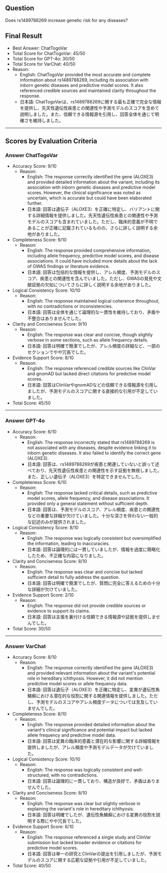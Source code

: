 ## Question

Does rs1489788269 increase genetic risk for any diseases?

## Final Result

- Best Answer: ChatTogoVar
- Total Score for ChatTogoVar: 45/50
- Total Score for GPT-4o: 30/50
- Total Score for VarChat: 40/50
- Reason:
  - English: ChatTogoVar provided the most accurate and complete information about rs1489788269, including its association with inborn genetic diseases and predictive model scores. It also referenced credible sources and maintained clarity throughout the response.
  - 日本語: ChatTogoVarは、rs1489788269に関する最も正確で完全な情報を提供し、先天性遺伝性疾患との関連性や予測モデルのスコアを含めて説明しました。また、信頼できる情報源を引用し、回答全体を通じて明確さを維持しました。

---

## Scores by Evaluation Criteria

### Answer ChatTogoVar
- Accuracy Score: 9/10
  - Reason: 
    - English: The response correctly identified the gene (ALOXE3) and provided detailed information about the variant, including its association with inborn genetic diseases and predictive model scores. However, the clinical significance was noted as uncertain, which is accurate but could have been elaborated further.
    - 日本語: 回答は遺伝子（ALOXE3）を正確に特定し、バリアントに関する詳細情報を提供しました。先天性遺伝性疾患との関連性や予測モデルのスコアも含まれていました。ただし、臨床的意義が不明であることが正確に記載されているものの、さらに詳しく説明する余地がありました。
- Completeness Score: 9/10
  - Reason: 
    - English: The response provided comprehensive information, including allele frequency, predictive model scores, and disease associations. It could have included more details about the lack of GWAS findings or literature evidence.
    - 日本語: 回答は包括的な情報を提供し、アレル頻度、予測モデルのスコア、疾患との関連性を含んでいました。ただし、GWASの発見や文献証拠の欠如についてさらに詳しく説明する余地がありました。
- Logical Consistency Score: 10/10
  - Reason: 
    - English: The response maintained logical coherence throughout, with no contradictions or inconsistencies.
    - 日本語: 回答は全体を通じて論理的な一貫性を維持しており、矛盾や不整合はありませんでした。
- Clarity and Conciseness Score: 9/10
  - Reason: 
    - English: The response was clear and concise, though slightly verbose in some sections, such as allele frequency details.
    - 日本語: 回答は明確で簡潔でしたが、アレル頻度の詳細など、一部のセクションでやや冗長でした。
- Evidence Support Score: 8/10
  - Reason: 
    - English: The response referenced credible sources like ClinVar and gnomAD but lacked direct citations for predictive model scores.
    - 日本語: 回答はClinVarやgnomADなどの信頼できる情報源を引用しましたが、予測モデルのスコアに関する直接的な引用が不足していました。
- Total Score: 45/50

---

### Answer GPT-4o
- Accuracy Score: 6/10
  - Reason: 
    - English: The response incorrectly stated that rs1489788269 is not associated with any diseases, despite evidence linking it to inborn genetic diseases. It also failed to identify the correct gene (ALOXE3).
    - 日本語: 回答は、rs1489788269が疾患と関連していないと誤って述べており、先天性遺伝性疾患との関連性を示す証拠を無視しました。また、正しい遺伝子（ALOXE3）を特定できませんでした。
- Completeness Score: 6/10
  - Reason: 
    - English: The response lacked critical details, such as predictive model scores, allele frequency, and disease associations. It provided only a general statement without sufficient depth.
    - 日本語: 回答は、予測モデルのスコア、アレル頻度、疾患との関連性などの重要な詳細が欠けていました。十分な深さを伴わない一般的な記述のみが提供されました。
- Logical Consistency Score: 8/10
  - Reason: 
    - English: The response was logically consistent but oversimplified the information, leading to inaccuracies.
    - 日本語: 回答は論理的には一貫していましたが、情報を過度に簡略化したため、不正確な内容になりました。
- Clarity and Conciseness Score: 8/10
  - Reason: 
    - English: The response was clear and concise but lacked sufficient detail to fully address the question.
    - 日本語: 回答は明確で簡潔でしたが、質問に完全に答えるための十分な詳細が欠けていました。
- Evidence Support Score: 2/10
  - Reason: 
    - English: The response did not provide credible sources or evidence to support its claims.
    - 日本語: 回答は主張を裏付ける信頼できる情報源や証拠を提供しませんでした。
- Total Score: 30/50

---

### Answer VarChat
- Accuracy Score: 8/10
  - Reason: 
    - English: The response correctly identified the gene (ALOXE3) and provided relevant information about the variant's potential role in hereditary ichthyosis. However, it did not mention predictive model scores or allele frequency data.
    - 日本語: 回答は遺伝子（ALOXE3）を正確に特定し、変異が遺伝性魚鱗癬における潜在的な役割に関する関連情報を提供しました。ただし、予測モデルのスコアやアレル頻度データについては言及していませんでした。
- Completeness Score: 8/10
  - Reason: 
    - English: The response provided detailed information about the variant's clinical significance and potential impact but lacked allele frequency and predictive model data.
    - 日本語: 回答は変異の臨床的意義と潜在的な影響に関する詳細情報を提供しましたが、アレル頻度や予測モデルデータが欠けていました。
- Logical Consistency Score: 10/10
  - Reason: 
    - English: The response was logically consistent and well-structured, with no contradictions.
    - 日本語: 回答は論理的に一貫しており、構造が良好で、矛盾はありませんでした。
- Clarity and Conciseness Score: 8/10
  - Reason: 
    - English: The response was clear but slightly verbose in explaining the variant's role in hereditary ichthyosis.
    - 日本語: 回答は明確でしたが、遺伝性魚鱗癬における変異の役割を説明する際にやや冗長でした。
- Evidence Support Score: 6/10
  - Reason: 
    - English: The response referenced a single study and ClinVar submission but lacked broader evidence or citations for predictive model scores.
    - 日本語: 回答は単一の研究とClinVarの提出を引用しましたが、予測モデルのスコアに関する広範な証拠や引用が不足していました。
- Total Score: 40/50